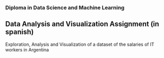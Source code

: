 ### Diploma in Data Science and Machine Learning
## Data Analysis and Visualization Assignment (in spanish)


Exploration, Analysis and Visualization of a dataset of the salaries of IT workers in Argentina
